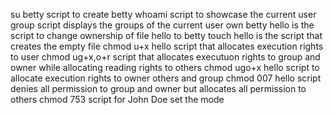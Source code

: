 su betty script to create betty
whoami script to showcase the current user 
group script displays the groups of the current user
own betty hello is the script to change ownership of file hello to betty
touch hello is the script that creates the empty file 
chmod u+x hello script that allocates execution rights to user 
chmod ug+x,o+r script that allocates executuon rights to group and owner while allocating reading rights to others 
chmod ugo+x hello script to allocate execution rights to owner  others and group 
chmod 007 hello script denies all permission to group and owner but allocates all permission to others
chmod 753 script for John Doe set the mode

